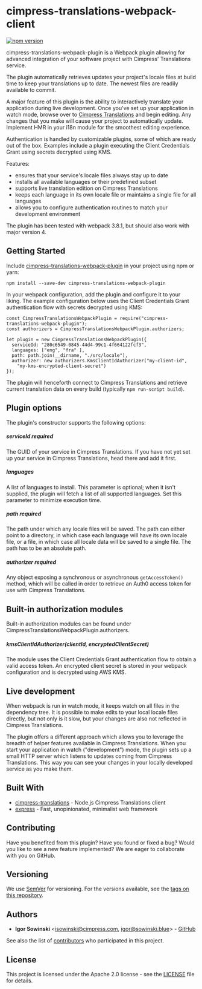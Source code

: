 # cimpress-translations-webpack-client

[![npm version](https://badge.fury.io/js/cimpress-translations-webpack-plugin.svg)](https://badge.fury.io/js/cimpress-translations-webpack-plugin)

cimpress-translations-webpack-plugin is a Webpack plugin allowing for advanced integration of your software project with Cimpress' Translations service.

The plugin automatically retrieves updates your project's locale files at build time to keep your translations up to date. The newest files are readily available to commit.

A major feature of this plugin is the ability to interactively translate your application during live development. Once you've set up your application in watch mode, browse over to [Cimpress Translations](https://translations.cimpress.io) and begin editing. Any changes that you make will cause your project to automatically update. Implement HMR in your i18n module for the smoothest editing experience.

Authentication is handled by customizable plugins, some of which are ready out of the box. Examples include a plugin executing the Client Credentials Grant using secrets decrypted using KMS.

Features:
- ensures that your service's locale files always stay up to date
- installs all available languages or their predefined subset
- supports live translation edition on Cimpress Translations
- keeps each language in its own locale file or maintains a single file for all languages
- allows you to configure authentication routines to match your development environment

The plugin has been tested with webpack 3.8.1, but should also work with major version 4.

## Getting Started

Include [cimpress-translations-webpack-plugin](https://www.npmjs.com/package/cimpress-translations-webpack-plugin) in your project using npm or yarn:
```
npm install --save-dev cimpress-translations-webpack-plugin
```

In your webpack configuration, add the plugin and configure it to your liking. The example configuration below uses the Client Credentials Grant authentication flow with secrets decrypted using KMS:

```
const CimpressTranslationsWebpackPlugin = require("cimpress-translations-webpack-plugin");
const authorizers = CimpressTranslationsWebpackPlugin.authorizers;

let plugin = new CimpressTranslationsWebpackPlugin({
  serviceId: "280c6549-0845-44d4-99c1-4f664122fcf3",
  languages: ["eng", "fra" ],
  path: path.join(__dirname, "./src/locale"),
  authorizer: new authorizers.KmsClientIdAuthorizer("my-client-id",
    "my-kms-encrypted-client-secret")
});
```

The plugin will henceforth connect to Cimpress Translations and retrieve current translation data on every build (typically `npm run-script build`).

## Plugin options

The plugin's constructor supports the following options:

##### serviceId *required*

The GUID of your service in Cimpress Translations. If you have not yet set up your service in Cimpress Translations, head there and add it first.

##### languages

A list of languages to install. This parameter is optional; when it isn't supplied, the plugin will fetch a list of all supported languages. Set this parameter to minimize execution time.

##### path *required*

The path under which any locale files will be saved. The path can either point to a directory, in which case each language will have its own locale file, or a file, in which case all locale data will be saved to a single file. The path has to be an absolute path.

##### authorizer *required*

Any object exposing a synchronous or asynchronous `getAccessToken()` method, which will be called in order to retrieve an Auth0 access token for use with Cimpress Translations.

## Built-in authorization modules

Built-in authorization modules can be found under CimpressTranslationsWebpackPlugin.authorizers.

##### kmsClientIdAuthorizer(clientId, encryptedClientSecret)

The module uses the Client Credentials Grant authentication flow to obtain a valid access token. An encrypted client secret is stored in your webpack configuration and is decrypted using AWS KMS.

## Live development

When webpack is run in watch mode, it keeps watch on all files in the dependency tree. It is possible to make edits to your local locale files directly, but not only is it slow, but your changes are also not reflected in Cimpress Translations.

The plugin offers a different approach which allows you to leverage the breadth of helper features available in Cimpress Translations. When you start your application in watch ("development") mode, the plugin sets up a small HTTP server which listens to updates coming from Cimpress Translations. This way you can see your changes in your locally developed service as you make them.

## Built With

 * [cimpress-translations](https://github.com/Cimpress/cimpress-translations) - Node.js Cimpress Translations client
 * [express](https://github.com/expressjs/express) - Fast, unopinionated, minimalist web framework

## Contributing

Have you benefited from this plugin? Have you found or fixed a bug? Would you like to see a new feature implemented? We are eager to collaborate with you on GitHub.

## Versioning

We use [SemVer](http://semver.org/) for versioning. For the versions available, see the [tags on this repository](https://github.com/your/project/tags).

## Authors

 * **Igor Sowinski** <[isowinski@cimpress.com](mailto:isowinski@cimpress.com), [igor@sowinski.blue](mailto:igor@sowinski.blue)> - [GitHub](https://github.com/Igrom)

 See also the list of [contributors](https://github.com/Cimpress/cimpress-translations/graphs/contributors) who participated in this project.

## License

This project is licensed under the Apache 2.0 license - see the [LICENSE](LICENSE) file for details.
